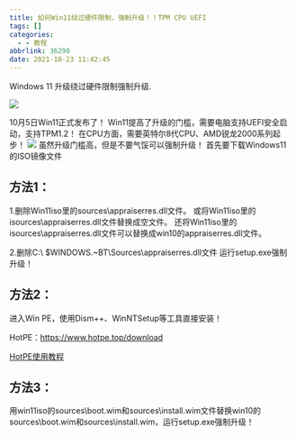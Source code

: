 ```yaml
---
title: 如何Win11绕过硬件限制，强制升级！！TPM CPU UEFI
tags: []
categories:
  - - 教程
abbrlink: 36290
date: 2021-10-23 11:42:45
---
```

Windows 11 升级绕过硬件限制强制升级.



![](https://p1.hotpe.top/i/2022/05/02/iykav2-0.jpg)

10月5日Win11正式发布了！
Win11提高了升级的门槛，需要电脑支持UEFI安全启动，支持TPM1.2！
在CPU方面，需要英特尔8代CPU、AMD锐龙2000系列起步！
![](https://p1.hotpe.top/i/2022/05/02/ipilub-0.webp)
虽然升级门槛高，但是不要气馁可以强制升级！
首先要下载Windows11的ISO镜像文件

## 方法1：

1.删除Win11iso里的sources\\appraiserres.dll文件。 
或将Win11iso里的isources\\appraiserres.dll文件替换成空文件。 
还将Win11iso里的isources\\appraiserres.dll文件可以替换成win10的appraiserres.dll文件。 

2.删除C:\\ $WINDOWS.~BT\\Sources\\appraiserres.dll文件 运行setup.exe强制升级！

## 方法2：

进入Win PE，使用Dism++、WinNTSetup等工具直接安装！

 HotPE：https://www.hotpe.top/download 

[HotPE使用教程](https://www.bilibili.com/video/BV14q4y1V7dW?spm_id_from=333.999.0.0)

## 方法3：

用win11iso的sources\\boot.wim和sources\\install.wim文件替换win10的sources\\boot.wim和sources\\install.wim，运行setup.exe强制升级！